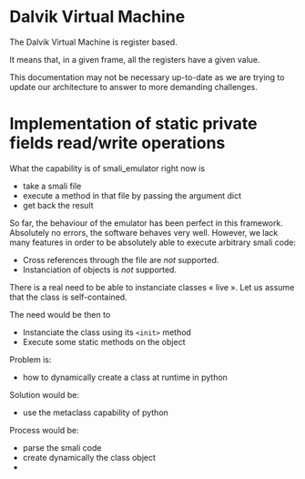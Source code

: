 # Dalvik Virtual Machine

The Dalvik Virtual Machine is register based.

It means that, in a given frame, all the registers have a given value.

This documentation may not be necessary up-to-date as we are trying to update
our architecture to answer to more demanding challenges.

# Implementation of static private fields read/write operations

What the capability is of smali_emulator right now is

- take a smali file
- execute a method in that file by passing the argument dict
- get back the result

So far, the behaviour of the emulator has been perfect in this framework. Absolutely
no errors, the software behaves very well. However, we lack many features in order 
to be absolutely able to execute arbitrary smali code:

- Cross references through the file are _not_ supported.
- Instanciation of objects is _not_ supported.

There is a real need to be able to instanciate classes « live ». Let 
us assume that the class is self-contained.

The need would be then to 

- Instanciate the class using its `<init>` method
- Execute some static methods on the object

Problem is:

  - how to dynamically create a class at runtime in python

Solution would be:
  - use the metaclass capability of python
 
Process would be:
  - parse the smali code
  - create dynamically the class object
  - 


